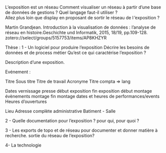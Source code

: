 L’exposition est un réseau 
Comment visualiser un réseau à partir d’une base de données de gestions ? Quel langage faut-il utiliser ?  
Allez plus loin que display en proposant de sortir le réseau de l ’exposition ? 

Martin Grandjean. Introduction à la visualisation de données : l’analyse de réseau en histoire.Geschichte und Informatik, 2015, 18/19, pp.109-128. zotero://select/groups/5157753/items/AP8KHZYR


Thèse : 
1 - Un logiciel pour produire l’exposition
Décrire les besoins de données et de process métier
Qu’est ce qui caractérise l’exposition ?

Description d’une exposition. 

Evénement : 

Titre 
Sous titre
Titre de travail
Acronyme 
Titre compta
=> lang

Dates
vernissage
presse
début exposition
fin exposition
début montage
évènements montage
fin montage
dates et heures de performances/events 
Heures d’ouvertures

Lieu
Adresse complète administrative
Batiment - Salle 




2 - Quelle documentation pour l’exposition ? 
pour qui, pour quoi ? 

3 - Les exports
de topo et de réseau pour documenter et donner matière à recherche. 
sortie du réseau de l’exposition? 

4- La technologie